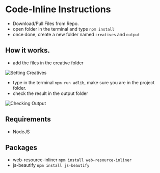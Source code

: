 # Code-Inline Instructions

* Download/Pull Files from Repo.
* open folder in the terminal and type `npm install`
* once done, create a new folder named `creatives` and `output`


## How it works.
* add the files in the creative folder

![Setting Creatives](https://lh3.googleusercontent.com/fife/ABSRlIprYc3gKBWUR6erJJ7bwnChKMeHM1krK43oGgQsMw-CdyY6UwzvhofHMwkloax4YJcANLtiqH7EncPYrJi1btidTu0bCTn4TE9zmBwDelqkWFQ4llV9AVSHOr_FGRRb-1v5kvig0HzqxXve_u99ic4ModvsZaxOz14qPeTbtvBTcSrTbCvO6bS1IyGWOA9cRxdcEWR-vu_7K3KCAyGuooG4aDbnhWOcsy5X0lwK155ZtK16RM-_Pmz7F2mKJLOPSKp93B3-Tr85rkpz6jRYRzNeLafxqBg9qxh3rVOfASkdyCujw_Use5lwlHg8UA8LkZZNbUgYpwaDrwvOu79t9KrTnY0iHQfn8Qkb9eeMLPbJb08ZzBp93RgX_U81Lxwn26B-SAx0mDiv6QUh1mN5mvMJ_21-GVohVwqkXOa4L2jV7MiEvgCsUaJO0gWNQTZCkE-fJ6OBi7KnpuVTTOVoVeF882IC9Me-_8blYKpTOn6NKw2DVHtN1_fNrqwJnCEaVUhwCILCR1NDwNfWascpWz4bcwObqkYunLWHon4s64Giq4wsBq_hkb-dDAKNtmwhwK1XOWK8D8UVMq6zzY9N0F8-HVcdDokTHq6QGC-msI40ogohXV7INco1UDXrta47sSsdOdWNC446RqVEsQetDRsWhsNOOFkbT5Bd3DTWpq9wQ4YhZQDhHVKh8aA96lmVsA6AmqNAX3A38_sQPd_DpqfHKzhTmVyaz4aaL6Q=w3360-h1896-ft)

* type in the terminal `npm run adlib`, make sure you are in the project folder.
* check the result in the output folder

![Checking Output](https://lh3.googleusercontent.com/fife/ABSRlIpvU9-lbKhi_s1iJYYmiCEvbtWf-hggzJjaZ8C5b5K0igRPGbZN5Y8aTm-nxu5dO_lSpswZw4rYmOS2qAUAdgNhOTAo-JMgGxHRaEw38EnI0idgKDCjEkQFyEiRwZtPN9SgCru4GSjnJLyNPRPxdv-gYW28G1J9zl-_-lq6Ghv2oR5C2B2f0eOVSQqyDglJQ0yx1OLJBU0mKbJ504QRCc44LZrcHYwLA7mP8r5eMVwrK7dye1lujpV511li7YgMUXuMASTodHx42FcRsAftq1g-ZSDs9jU2XDKp-XzFrdKmHy8nUpVsBbgOpbbM1dzUYn6ng4BO9nc5-tlR2UrJdqVc4faBgA78MtnCBUES4Gzy6XuyDOst2qLA-PY4RZ3ijkDPjtV6bo7-Brf4AyYCb7OcA5l4nrsg8x044ryye6qEmJY2w_uLQD4fIUevxNkO7K0jv-oCVH0qPWi5VJ8CKIzt_yOVBCd6ulQJOYzWTkPf2GJoBWmiRpo97mFoVgXT1saA3r84_ahXsKpvA9mc9V4u4qumH7jezZdg2GDez69TyStzw9-u7EBq_p1OQKTnVVud_SlI9rsfq4x51krJgGl88CF8On4_5tFd4dSzsRhF6S26tIVi2VgW-4JMO4ez1J3f4yvWuaq0AbF1nsSgzhwsKKBjU0wbf6Vgr9ImJl9j2rl3jJhvPnBn-4KNLZjr0_IvtkDM0WYRF1xR1xfphHUVcHC4TvSUlvk=w2250-h1896-ft)


## Requirements

* NodeJS

## Packages
* web-resource-inliner `npm install web-resource-inliner`
* js-beautify `npm install js-beautify`
